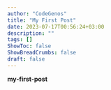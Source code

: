 ```yaml
---
author: "CodeGenos"
title: "My First Post"
date: 2023-07-17T00:56:24+03:00
description: ""
tags: []
ShowToc: false
ShowBreadCrumbs: false
draft: false
---
```


**my-first-post**

